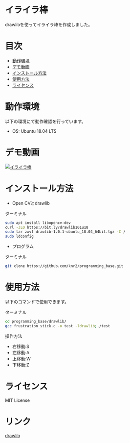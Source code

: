 # イライラ棒

drawlibを使ってイライラ棒を作成しました。

# 目次

- [動作環境](#動作環境)
- [デモ動画](#デモ動画)
- [インストール方法](#インストール方法)
- [使用方法](#使用方法)
- [ライセンス](#ライセンス)


# 動作環境

以下の環境にて動作確認を行っています。

- OS: Ubuntu 18.04 LTS


# デモ動画

[![イライラ棒](http://img.youtube.com/vi/fpp5_MiNWe0/hqdefault.jpg)](https://youtu.be/fpp5_MiNWe0)


# インストール方法

- Open CVとdrawlib

ターミナル
```sh
sudo apt install libopencv-dev
curl -JLO https://bit.ly/drawlib101u18
sudo tar zxvf drawlib-1.0.1-ubuntu_18.04_64bit.tgz -C /
sudo ldconfig
```

- プログラム

ターミナル
```sh
git clone https://github.com/knr2/programming_base.git
```


# 使用方法

以下のコマンドで使用できます。

ターミナル
```sh
cd programming_base/drawlib/
gcc frustration_stick.c -o test -ldrawlib;./test
```

操作方法
- 右移動:S
- 左移動:A
- 上移動:W
- 下移動:Z


# ライセンス

MIT License

# リンク

[drawlib](https://github.com/euske/drawlib/blob/master/drawlib.c)
